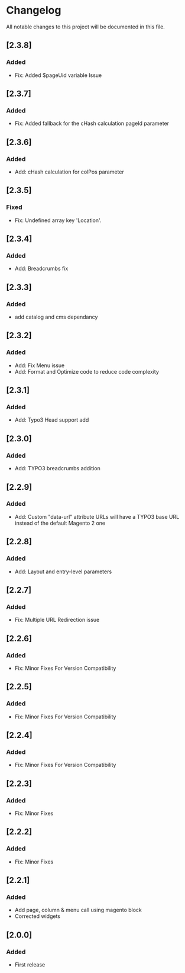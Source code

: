 # Changelog
All notable changes to this project will be documented in this file.

## [2.3.8]
### Added
- Fix: Added $pageUid variable Issue

## [2.3.7]
### Added
- Fix: Added fallback for the cHash calculation pageId parameter

## [2.3.6]
### Added
- Add: cHash calculation for colPos parameter

## [2.3.5]
### Fixed
- Fix: Undefined array key 'Location'.

## [2.3.4]
### Added
- Add: Breadcrumbs fix

## [2.3.3]
### Added
- add catalog and cms dependancy

## [2.3.2]
### Added
- Add: Fix Menu issue
- Add: Format and Optimize code to reduce code complexity

## [2.3.1]
### Added
- Add: Typo3 Head support add

## [2.3.0]
### Added
- Add: TYPO3 breadcrumbs addition

## [2.2.9]
### Added
- Add: Custom "data-url" attribute URLs will have a TYPO3 base URL instead of the default Magento 2 one 

## [2.2.8]
### Added
- Add: Layout and entry-level parameters

## [2.2.7]
### Added
- Fix: Multiple URL Redirection issue

## [2.2.6]
### Added
- Fix: Minor Fixes For Version Compatibility

## [2.2.5]
### Added
- Fix: Minor Fixes For Version Compatibility

## [2.2.4]
### Added
- Fix: Minor Fixes For Version Compatibility

## [2.2.3]
### Added
- Fix: Minor Fixes

## [2.2.2]
### Added
- Fix: Minor Fixes

## [2.2.1]
### Added
- Add page, column & menu call using magento block
- Corrected widgets

## [2.0.0]
### Added
- First release